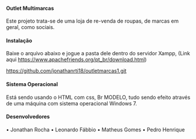 #### Outlet Multimarcas ####

Este projeto trata-se de uma loja de re-venda de roupas, de marcas em geral, como sociais.

#### Instalação #### 

Baixe o arquivo abaixo e jogue a pasta dele dentro do servidor Xampp, (Link aqui https://www.apachefriends.org/pt_br/download.html)

https://github.com/jonathanrti18/outletmarcas1.git

#### Sistema Operacional ####

Está sendo usando o HTML com css, Br MODELO, tudo sendo efeito através de uma máquina com sistema operacional Windows 7.

#### Desenvolvedores ####
•	Jonathan Rocha
•	Leonardo Fábbio
•	Matheus Gomes
•	Pedro Henrique
